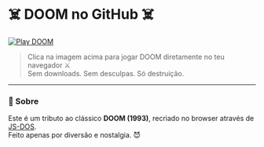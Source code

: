 # ☠️ DOOM no GitHub ☠️

[![Play DOOM](https://i.imgur.com/hyGnl7P.png)](https://js-dos.com/games/doom.exe.html)

> Clica na imagem acima para jogar DOOM diretamente no teu navegador ⚔️  
> Sem downloads. Sem desculpas. Só destruição.

---
### 📜 Sobre
Este é um tributo ao clássico **DOOM (1993)**, recriado no browser através de [JS-DOS](https://js-dos.com/).  
Feito apenas por diversão e nostalgia. 😈


